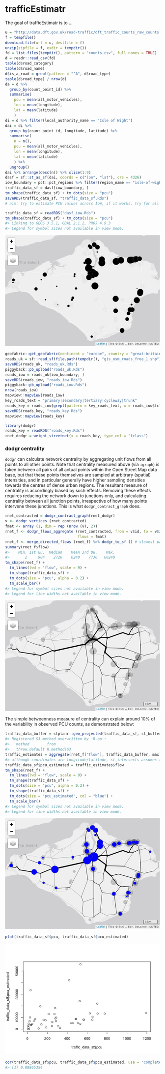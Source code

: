
<!-- README.md is generated from README.Rmd. Please edit that file -->

# trafficEstimatr

<!-- badges: start -->

<!-- badges: end -->

The goal of trafficEstimatr is to
…

``` r
u = "http://data.dft.gov.uk/road-traffic/dft_traffic_counts_raw_counts.zip"
f = tempfile()
download.file(url = u, destfile = f)
unzip(zipfile = f, exdir = tempdir())
fd = list.files(tempdir(), pattern = "counts.csv", full.names = TRUE)
d = readr::read_csv(fd)
table(d$road_category)
table(d$road_name)
d$is_a_road = grepl(pattern = "^A", d$road_type)
table(d$road_type) / nrow(d)
da = d %>% 
  group_by(count_point_id) %>% 
  summarise(
    pcu = mean(all_motor_vehicles),
    lon = mean(longitude),
    lat = mean(latitude)
    )
di = d %>% filter(local_authority_name == "Isle of Wight")
dai = di %>% 
  group_by(count_point_id, longitude, latitude) %>% 
  summarise(
    n = n(),
    pcu = mean(all_motor_vehicles),
    lon = mean(longitude),
    lat = mean(latitude)
    ) %>% 
  ungroup()
dai %>% arrange(desc(n)) %>% slice(1:9)
dasf = sf::st_as_sf(dai, coords = c("lon", "lat"), crs = 4326)
iow_boundary = pct::pct_regions %>% filter(region_name == "isle-of-wight")
traffic_data_sf = dasf[iow_boundary, ]
tm_shape(traffic_data_sf) + tm_dots(size = "pcu")
saveRDS(traffic_data_sf, "traffic_data_sf.Rds")
# aim: try to estimate PCU values across IoW, if it works, try for all of UK (big data)
```

``` r
traffic_data_sf = readRDS("dasf_iow.Rds")
tm_shape(traffic_data_sf) + tm_dots(size = "pcu")
#> Linking to GEOS 3.5.1, GDAL 2.1.2, PROJ 4.9.3
#> Legend for symbol sizes not available in view mode.
```

![](README_files/figure-gfm/unnamed-chunk-3-1.png)<!-- -->

``` r
geofabric::get_geofabric(continent = "europe", country = "great-britain", region = "england")
roads_uk = sf::read_sf(file.path(tempdir(), "gis_osm_roads_free_1.shp"))
saveRDS(roads_uk, "roads_uk.Rds")
piggyback::pb_upload("roads_uk.Rds")
roads_iow = roads_uk[iow_boundary, ]
saveRDS(roads_iow, "roads_iow.Rds")
piggyback::pb_upload("roads_iow.Rds")
nrow(roads_iow)
mapview::mapview(roads_iow)
key_roads_text = "primary|secondary|tertiary|cycleway|trunk"
roads_key = roads_iow[grepl(pattern = key_roads_text, x = roads_iow$fclass), ]
saveRDS(roads_key, "roads_key.Rds")
mapview::mapview(roads_key)
```

``` r
library(dodgr)
roads_key = readRDS("roads_key.Rds")
rnet_dodgr = weight_streetnet(x = roads_key, type_col = "fclass")
```

### dodgr centrality

`dodgr` can calculate network centrality by aggregating unit flows from
all points to all other points. Note that centrality measured above (via
`igraph`) is taken between all pairs of all actual points within the
Open Street Map data base, but that these points themselves are sampled
at arbitrary (spatial) intensities, and in particular generally have
higher sampling densities towards the centres of dense urban regions.
The resultant measure of centrality is accordingly biased by such
effects. Removing these effects requires reducing the network down to
junctions only, and calculating centrality between all junction points,
irrespective of how many points intervene these junctions. This is what
`dodgr_contract_graph` does.

``` r
rnet_contracted = dodgr_contract_graph(rnet_dodgr)
v <- dodgr_vertices (rnet_contracted)
fmat <- array (1, dim = rep (nrow (v), 2))
rnet_f <- dodgr_flows_aggregate (rnet_contracted, from = v$id, to = v$id,
                                 flows = fmat)
rnet_f <- merge_directed_flows (rnet_f) %>% dodgr_to_sf () # slowest part
summary(rnet_f$flow)
#>    Min. 1st Qu.  Median    Mean 3rd Qu.    Max. 
#>       2     904    2726    6240    7730   60240
tm_shape(rnet_f) +
  tm_lines(lwd = "flow", scale = 9) +
  tm_shape(traffic_data_sf) +
  tm_dots(size = "pcu", alpha = 0.2) +
  tm_scale_bar()
#> Legend for symbol sizes not available in view mode.
#> Legend for line widths not available in view mode.
```

![](README_files/figure-gfm/dodgr-centrality-1.png)<!-- -->

The simple betweenness measure of centrality can explain around 10% of
the variability in observed PCU counts, as demonstrated
below:

``` r
traffic_data_buffer = stplanr::geo_projected(traffic_data_sf, st_buffer, dist = 200)
#> Registered S3 method overwritten by 'R.oo':
#>   method        from       
#>   throw.default R.methodsS3
traffic_estimates = aggregate(rnet_f["flow"], traffic_data_buffer, max) 
#> although coordinates are longitude/latitude, st_intersects assumes that they are planar
traffic_data_sf$pcu_estimated = traffic_estimates$flow
tm_shape(rnet_f) +
  tm_lines(lwd = "flow", scale = 9) +
  tm_shape(traffic_data_sf) +
  tm_dots(size = "pcu", alpha = 0.2) +
  tm_shape(traffic_data_sf) +
  tm_dots(size = "pcu_estimated", col = "blue") +
  tm_scale_bar()
#> Legend for symbol sizes not available in view mode.
#> Legend for line widths not available in view mode.
```

![](README_files/figure-gfm/unnamed-chunk-6-1.png)<!-- -->

``` r
plot(traffic_data_sf$pcu, traffic_data_sf$pcu_estimated)
```

![](README_files/figure-gfm/unnamed-chunk-6-2.png)<!-- -->

``` r
cor(traffic_data_sf$pcu, traffic_data_sf$pcu_estimated, use = "complete.obs")^2
#> [1] 0.08865354
```
